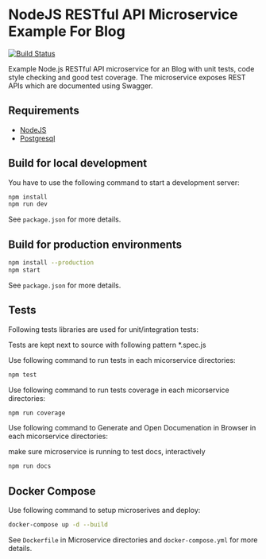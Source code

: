 # NodeJS RESTful API Microservice Example For Blog

[![Build Status](https://secure.travis-ci.org/vithalreddy/blogs-microservice.png?branch=master)](https://travis-ci.org/vithalreddy/blogs-microservice)

Example Node.js RESTful API microservice for an Blog with unit tests, code style checking and good test coverage. The microservice exposes REST APIs which are documented using Swagger.

## Requirements

- [NodeJS](https://nodejs.org/en/download "NodeJS")
- [Postgresql](https://www.postgresql.org/download "Postgresql")

## Build for local development

You have to use the following command to start a development server:

```sh
npm install
npm run dev
```

See `package.json` for more details.

## Build for production environments

```sh
npm install --production
npm start
```

See `package.json` for more details.

## Tests

Following tests libraries are used for unit/integration tests:

Tests are kept next to source with following pattern \*.spec.js

Use following command to run tests in each micorservice directories:

```sh
npm test
```

Use following command to run tests coverage in each micorservice directories:

```sh
npm run coverage
```

Use following command to Generate and Open Documenation in Browser in each micorservice directories:

make sure microservice is running to test docs, interactively

```sh
npm run docs
```

## Docker Compose

Use following command to setup microserives and deploy:

```sh
docker-compose up -d --build
```

See `Dockerfile` in Microservice directories and `docker-compose.yml` for more details.
